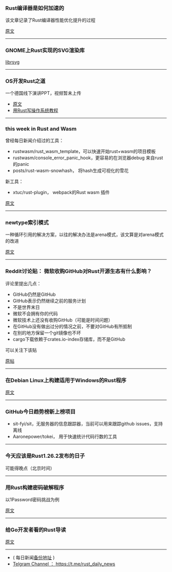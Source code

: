 ### Rust编译器是如何加速的

该文章记录了Rust编译器性能优化提升的过程

[原文](https://blog.mozilla.org/nnethercote/2018/06/05/how-to-speed-up-the-rust-compiler-some-more-in-2018/)

---

### GNOME上Rust实现的SVG渲染库

[librsvg](https://github.com/GNOME/librsvg)

---

### OS开发Rust之道

一个德国线下演讲PPT，视频暂未上传

- [原文](https://phil-opp.github.io/talk-konstanz-may-2018/#1)
- [用Rust写操作系统教程](https://github.com/phil-opp/blog_os)

---

### this week in Rust and Wasm

曾经每日新闻介绍过的工具：

- rustwasm/rust_wasm_template，可以快速开始rust+wasm的项目模板
- rustwasm/console_error_panic_hook，更容易的在浏览器debug 来自rust的panic
-  posts/rust-wasm-snowhash，  将hash生成可视化的雪花

新工具：

- xtuc/rust-plugin， webpack的Rust wasm 插件

[原文](https://rustwasm.github.io/2018/06/04/this-week-in-rust-wasm-003.html)

---

### newtype索引模式

一种循环引用的解决方案，以往的解决办法是arena模式，该文算是对arena模式的改进

[原文](https://matklad.github.io/2018/06/03/newtype-index-pattern.html)

---

### Reddit讨论贴： 微软收购GitHub对Rust开源生态有什么影响？

评论里提出几点：

- GitHub仍然是GitHub
- GitHub表示仍然继续之前的服务计划
- 不是世界末日
- 微软不会拥有你的代码
- 微软技术上还没有收购GitHub（可能是时间问题）
- 在GitHub没有做出过分的情况之前，不要对GitHub有所抵制
- 在别的地方保留一个git镜像也不坏
- cargo下载依赖于crates.io-index存储库，而不是GitHub

可以关注下该贴

[原帖](https://www.reddit.com/r/rust/comments/8ommmb/microsoft_buys_github_any_impact_on_rust/)

---

### 在Debian Linux上构建适用于Windows的Rust程序

[原文](http://zork.net/~st/jottings/rust-windows-and-debian.html)

---

### GitHub今日趋势榜新上榜项目

- sit-fyi/sit，无服务器的信息跟踪器，当前可以用来跟踪github issues，支持离线
- Aaronepower/tokei， 用于快速统计代码行数的工具

---

### 今天应该是Rust1.26.2发布的日子

可能得晚点（北京时间）

---

### 用Rust构建密码破解程序

以1Password密码挑战为例

[原文](https://sts10.github.io//2018/05/31/1password-cracking-challenge.html)

---

### 给Go开发者看的Rust导读

[原文](http://technosophos.com/2018/05/27/the-go-developers-quickstart-guide-to-rust.html)

---

- ( 每日新闻[备份地址](https://github.com/RustStudy/rust_daily_news) )
- [Telgram Channel ： https://t.me/rust_daily_news ](https://t.me/rust_daily_news )
